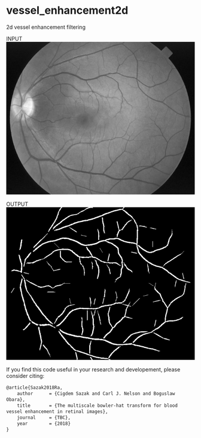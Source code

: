 # vessel_enhancement2d
2d vessel enhancement filtering<br/>

INPUT  
![alt tag](https://github.com/BoguslawObara/vessel_enhancement2d/blob/master/im/retina.png)

OUTPUT  
![alt tag](https://github.com/BoguslawObara/vessel_enhancement2d/blob/master/im/retina_s.png)

If you find this code useful in your research and developement, please consider citing:

    @article{Sazak2018Ra,
        author      = {Cigdem Sazak and Carl J. Nelson and Boguslaw Obara},
        title       = {The multiscale bowler-hat transform for blood vessel enhancement in retinal images},
        journal     = {TBC},
        year        = {2018}
    }
